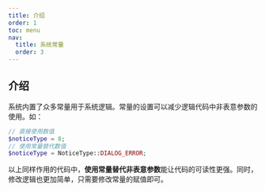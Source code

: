```yaml
---
title: 介绍
order: 1
toc: menu
nav:
  title: 系统常量
  order: 3
---
```


## 介绍
系统内置了众多常量用于系统逻辑。常量的设置可以减少逻辑代码中非表意参数的使用。如：

```php
// 直接使用数值
$noticeType = 8;
// 使用常量替代数值
$noticeType = NoticeType::DIALOG_ERROR;
```

以上同样作用的代码中，**使用常量替代非表意参数**能让代码的可读性更强。同时，修改逻辑也更加简单，只需要修改常量的赋值即可。
